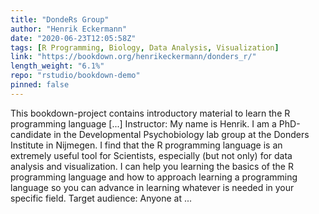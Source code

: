 ```yaml
---
title: "DondeRs Group"
author: "Henrik Eckermann"
date: "2020-06-23T12:05:58Z"
tags: [R Programming, Biology, Data Analysis, Visualization]
link: "https://bookdown.org/henrikeckermann/donders_r/"
length_weight: "6.1%"
repo: "rstudio/bookdown-demo"
pinned: false
---
```


This bookdown-project contains introductory material to learn the R programming language [...] Instructor:
My name is Henrik. I am a PhD-candidate in the Developmental Psychobiology lab group at the Donders Institute in Nijmegen. I find that the R programming language is an extremely useful tool for Scientists, especially (but not only) for data analysis and visualization. I can help you learning the basics of the R programming language and how to approach learning a programming language so you can advance in learning whatever is needed in your specific field. Target audience:
Anyone at ...
